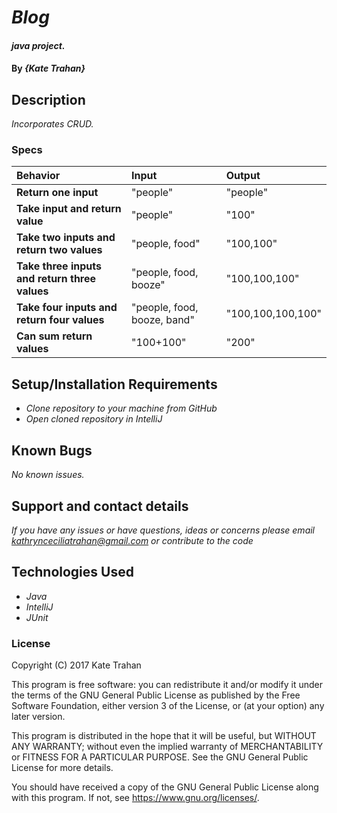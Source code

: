 # _Blog_

#### _java project._

#### By _**{Kate Trahan}**_

## Description

_Incorporates CRUD._


### Specs
| Behavior | Input | Output |
| :-------------     | :------------- | :-------------
| **Return one input**| "people" | "people" |
| **Take input and return value**| "people" | "100" |
| **Take two inputs and return two values**| "people, food" | "100,100"|
| **Take three inputs and return three values**| "people, food, booze" | "100,100,100" |
| **Take four inputs and return four values**| "people, food, booze, band" | "100,100,100,100" |
| **Can sum return values**| "100+100"|"200"|




## Setup/Installation Requirements

* _Clone repository to your machine from GitHub_
* _Open cloned repository in IntelliJ_

## Known Bugs

_No known issues._

## Support and contact details

_If you have any issues or have questions, ideas or concerns please email kathrynceciliatrahan@gmail.com or contribute to the code_

## Technologies Used

* _Java_
* _IntelliJ_
* _JUnit_


### License
Copyright (C) 2017 Kate Trahan

This program is free software: you can redistribute it and/or modify it under the terms of the GNU General Public License as published by the Free Software Foundation, either version 3 of the License, or (at your option) any later version.

This program is distributed in the hope that it will be useful, but WITHOUT ANY WARRANTY; without even the implied warranty of MERCHANTABILITY or FITNESS FOR A PARTICULAR PURPOSE. See the GNU General Public License for more details.

You should have received a copy of the GNU General Public License along with this program. If not, see https://www.gnu.org/licenses/.
